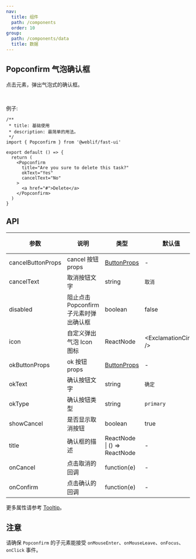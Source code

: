 ```yaml
---
nav:
  title: 组件
  path: /components
  order: 10
group:
  path: /components/data
  title: 数据
---
```


## Popconfirm 气泡确认框

点击元素，弹出气泡式的确认框。

<br />

例子:

```tsx
/**
 * title: 基础使用
 * description: 最简单的用法。
 */
import { Popconfirm } from '@weblif/fast-ui'

export default () => {
  return (
    <Popconfirm
      title="Are you sure to delete this task?"
      okText="Yes"
      cancelText="No"
    >
      <a href="#">Delete</a>
    </Popconfirm>
  )
}
```

## API

| 参数              | 说明                                   | 类型                                   | 默认值                   | 版本 |
| ----------------- | -------------------------------------- | -------------------------------------- | ------------------------ | ---- |
| cancelButtonProps | cancel 按钮 props                      | [ButtonProps](/components/button/#API) | -                        |      |
| cancelText        | 取消按钮文字                           | string                                 | `取消`                   |      |
| disabled          | 阻止点击 Popconfirm 子元素时弹出确认框 | boolean                                | false                    |      |
| icon              | 自定义弹出气泡 Icon 图标               | ReactNode                              | &lt;ExclamationCircle /> |      |
| okButtonProps     | ok 按钮 props                          | [ButtonProps](/components/button/#API) | -                        |      |
| okText            | 确认按钮文字                           | string                                 | `确定`                   |      |
| okType            | 确认按钮类型                           | string                                 | `primary`                |      |
| showCancel        | 是否显示取消按钮                       | boolean                                | true                     |      |
| title             | 确认框的描述                           | ReactNode \| () => ReactNode           | -                        |      |
| onCancel          | 点击取消的回调                         | function(e)                            | -                        |      |
| onConfirm         | 点击确认的回调                         | function(e)                            | -                        |      |

更多属性请参考 [Tooltip](/components/tooltip/#API)。

## 注意

请确保 `Popconfirm` 的子元素能接受 `onMouseEnter`、`onMouseLeave`、`onFocus`、`onClick` 事件。
